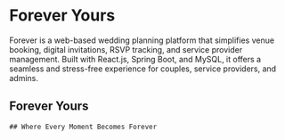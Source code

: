# Forever Yours
Forever is a web-based wedding planning platform that simplifies venue booking, digital invitations, RSVP tracking, and service provider management. Built with React.js, Spring Boot, and MySQL, it offers a seamless and stress-free experience for couples, service providers, and admins.

## Forever Yours
    ## Where Every Moment Becomes Forever
